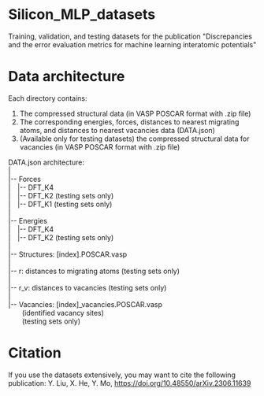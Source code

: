 # Silicon_MLP_datasets
Training, validation, and testing datasets for the publication "Discrepancies and the error evaluation metrics for machine learning interatomic potentials"

# Data architecture
Each directory contains:
1.  The compressed structural data (in VASP POSCAR format with .zip file)
2.  The corresponding energies, forces, distances to nearest migrating atoms, and distances to nearest vacancies data  (DATA.json)
3.  (Available only for testing datasets) the compressed structural data for vacancies (in VASP POSCAR format with .zip file)

DATA.json architecture:  
|  
|-- Forces  
|&emsp;|-- DFT_K4  
|&emsp;|-- DFT_K2 (testing sets only)  
|&emsp;|-- DFT_K1 (testing sets only)  
|  
|-- Energies  
|&emsp;|-- DFT_K4  
|&emsp;|-- DFT_K2 (testing sets only)  
|  
|-- Structures: [index].POSCAR.vasp  
|  
|-- r: distances to migrating atoms (testing sets only)  
|  
|-- r_v: distances to vacancies (testing sets only)  
|  
|-- Vacancies: [index]_vacancies.POSCAR.vasp  
&emsp;&emsp;(identified vacancy sites)  
&emsp;&emsp;(testing sets only)  

# Citation
If you use the datasets extensively, you may want to cite the following publication:
Y. Liu, X. He, Y. Mo, https://doi.org/10.48550/arXiv.2306.11639
